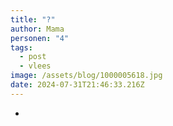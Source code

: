 ```yaml
---
title: "?"
author: Mama
personen: "4"
tags:
  - post
  - vlees
image: /assets/blog/1000005618.jpg
date: 2024-07-31T21:46:33.216Z
---
```

- 